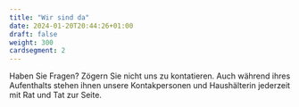 ```yaml
---
title: "Wir sind da"
date: 2024-01-20T20:44:26+01:00
draft: false
weight: 300
cardsegment: 2
---
```


Haben Sie Fragen? Zögern Sie nicht uns zu kontatieren. Auch während ihres Aufenthalts stehen ihnen unsere Kontakpersonen und Haushälterin jederzeit mit Rat und Tat zur Seite.

